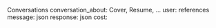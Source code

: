 Conversations
conversation_about: Cover, Resume, ...
user: references
message: json
response: json
cost: